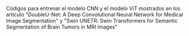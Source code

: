 Códigos para entrenar el modelo CNN y el modelo ViT mostrados en los articulo "DoubleU-Net: A Deep Convolutional Neural Network for Medical Image Segmentation" y "Swin UNETR: Swin Transformers for Semantic
Segmentation of Brain Tumors in MRI Images"
